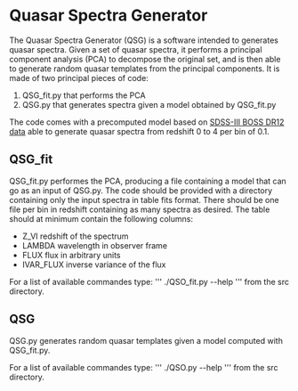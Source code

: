 # Quasar Spectra Generator 

The Quasar Spectra Generator (QSG) is a software intended to generates quasar spectra. Given a set of quasar spectra, it performs a principal component analysis (PCA) to decompose the original set, and is then able to generate random quasar templates from the principal components. It is made of two principal pieces of code: 

1. QSG_fit.py that performs the PCA 
2. QSG.py that generates spectra given a model obtained by QSG_fit.py

The code comes with a precomputed model based on <a href="http://www.sdss.org/dr12/">SDSS-III BOSS DR12 data</a> able to generate quasar spectra from redshift 0 to 4 per bin of 0.1. 

## QSG_fit

QSG_fit.py performes the PCA, producing a file containing a model that can go as an input of QSG.py. The code should be provided with a directory containing only the input spectra in table fits format. There should be one file per bin in redshift containing as many spectra as desired. The table should at minimum contain the following columns:
* Z_VI       redshift of the spectrum
* LAMBDA     wavelength in observer frame
* FLUX       flux in arbitrary units
* IVAR_FLUX  inverse variance of the flux 

For a list of available commandes type:
'''
./QSO_fit.py --help
'''
from the src directory.

## QSG

QSG.py generates random quasar templates given a model computed with QSG_fit.py.

For a list of available commandes type:
'''
./QSO.py --help
'''
from the src directory.



